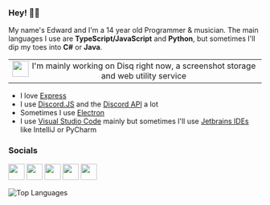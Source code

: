 ### Hey! 👋✨

My name's Edward and I'm a 14 year old Programmer & musician.
The main languages I use are **TypeScript/JavaScript** and **Python**, but sometimes I'll dip my toes into **C#** or **Java**.

<table>
  <tr>
    <td align="center">
      <img align="left" src="https://disq.me/assets/logo512.png" width=32> 
      I'm mainly working on Disq right now, a screenshot storage and web utility service
    </td>
  </tr>
 </table>

- I love [Express](https://expressjs.com)
- I use [Discord.JS](https://discord.js.org) and the [Discord API](https://discord.com/developers/docs) a lot
- Sometimes I use [Electron](https://www.electronjs.org)
- I use [Visual Studio Code](https://code.visualstudio.com) mainly but sometimes I'll use [Jetbrains IDEs](https://www.jetbrains.com) like IntelliJ or PyCharm

### Socials

[<img src="https://simpleicons.org/icons/twitter.svg" width=32 fill="#6812ca">](https://twitter.com/etstringy)
[<img src="https://simpleicons.org/icons/youtube.svg" width=32 fill="#6812ca">](https://youtube.com/stringy)
[<img src="https://simpleicons.org/icons/reddit.svg" width=32 fill="#6812ca">](https://reddit.com/u/stringy)
[<img src="https://simpleicons.org/icons/twitch.svg" width=32 fill="#6812ca">](https://twitch.tv/etstringy)
[<img src="https://simpleicons.org/icons/discord.svg" width=32 fill="#6812ca">](https://discord.gg/A8A52G2)

![Top Languages](https://github-readme-stats.vercel.app/api/top-langs?username=etstringy&show_icons=true&locale=en&layout=default&bg_color=0c0f14&text_color=fff&title_color=fff&hide_border)
